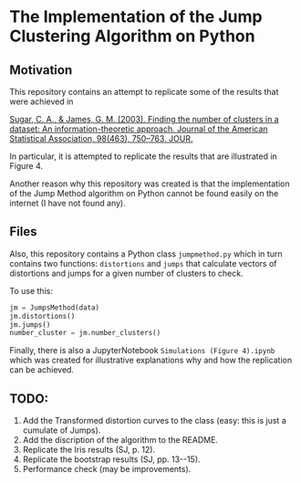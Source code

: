 # The Implementation of the Jump Clustering Algorithm on Python

## Motivation
This repository contains an attempt to replicate some of the results that were
achieved in

[Sugar, C. A., & James, G. M. (2003). Finding the number of clusters in a
dataset: An information-theoretic approach. Journal of the American
Statistical Association, 98(463), 750–763. JOUR.](http://www-bcf.usc.edu/~gareth/research/ratedist.pdf)

In particular, it is attempted to replicate the results that are illustrated
in Figure 4.

Another reason why this repository was created is that the implementation of
the Jump Method algorithm on Python cannot be found easily on the internet (I
have not found any).

## Files
Also, this repository contains a Python class `jumpmethod.py` which in turn
contains two functions: `distortions` and `jumps` that calculate vectors of
distortions and jumps for a given number of clusters to check.

To use this:
```python
jm = JumpsMethod(data)
jm.distortions()
jm.jumps()
number_cluster = jm.number_clusters()
```

Finally, there is also a JupyterNotebook `Simulations (Figure 4).ipynb` which
was created for illustrative explanations why and how the replication can be
achieved.

## TODO:
1. Add the Transformed distortion curves to the class (easy: this is just a
   cumulate of Jumps).
2. Add the discription of the algorithm to the README.
3. Replicate the Iris results (SJ, p. 12).
4. Replicate the bootstrap results (SJ, pp. 13--15).
5. Performance check (may be improvements).
